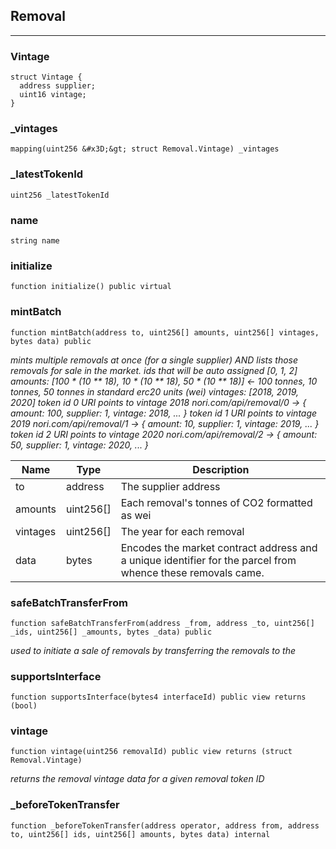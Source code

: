 ## Removal







---

### Vintage







```solidity
struct Vintage {
  address supplier;
  uint16 vintage;
}
```

### _vintages

```solidity
mapping(uint256 &#x3D;&gt; struct Removal.Vintage) _vintages
```






### _latestTokenId

```solidity
uint256 _latestTokenId
```






### name

```solidity
string name
```






### initialize

```solidity
function initialize() public virtual
```






### mintBatch

```solidity
function mintBatch(address to, uint256[] amounts, uint256[] vintages, bytes data) public
```



_mints multiple removals at once (for a single supplier) AND lists those removals for sale in the market.
ids that will be auto assigned [0, 1, 2]
amounts: [100 * (10 ** 18), 10 * (10 ** 18), 50 * (10 ** 18)] &lt;- 100 tonnes, 10 tonnes, 50 tonnes in standard
erc20 units (wei)
vintages: [2018, 2019, 2020]
token id 0 URI points to vintage 2018 nori.com/api/removal/0 -&gt; { amount: 100, supplier: 1, vintage: 2018, ... }
token id 1 URI points to vintage 2019 nori.com/api/removal/1 -&gt; { amount: 10, supplier: 1, vintage: 2019, ... }
token id 2 URI points to vintage 2020 nori.com/api/removal/2 -&gt; { amount: 50, supplier: 1, vintage: 2020, ... }_

| Name | Type | Description |
| ---- | ---- | ----------- |
| to | address | The supplier address |
| amounts | uint256[] | Each removal&#x27;s tonnes of CO2 formatted as wei |
| vintages | uint256[] | The year for each removal |
| data | bytes | Encodes the market contract address and a unique identifier for the parcel from whence these removals came. |


### safeBatchTransferFrom

```solidity
function safeBatchTransferFrom(address _from, address _to, uint256[] _ids, uint256[] _amounts, bytes _data) public
```



_used to initiate a sale of removals by transferring the removals to the_



### supportsInterface

```solidity
function supportsInterface(bytes4 interfaceId) public view returns (bool)
```






### vintage

```solidity
function vintage(uint256 removalId) public view returns (struct Removal.Vintage)
```



_returns the removal vintage data for a given removal token ID_



### _beforeTokenTransfer

```solidity
function _beforeTokenTransfer(address operator, address from, address to, uint256[] ids, uint256[] amounts, bytes data) internal
```








